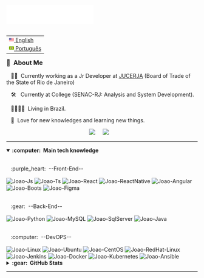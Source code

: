 <img src="images/svg/header_en.svg"></img>

<table align="right">
 <tr><td><a href="README.md"><img src="images/us-flag.png" height="13"> English</a></td></tr>
 <tr><td><a href="#"><img src="images/br-flag.png" height="13"> Português</a></td></tr>
</table>

### :space_invader: &nbsp;About Me

&nbsp;&nbsp;&nbsp;:technologist: &nbsp;Currently working as a Jr Developer at [JUCERJA](https://www.jucerja.rj.gov.br) (Board of Trade of the State of Rio de Janeiro)

&nbsp;&nbsp;&nbsp;:hammer_and_wrench: &nbsp; Currently at College (SENAC-RJ: Analysis and System Development).

&nbsp;&nbsp;&nbsp;:family_man_woman_girl_girl: &nbsp;Living in Brazil.

&nbsp;&nbsp;&nbsp;:seedling: &nbsp;Love for new knowledges and learning new things.

<p align="center">
  <a href="mailto:joaog.silalves@gmail.com?subject=Olá%20Bruno%20Tacca"><img src="https://img.shields.io/badge/gmail-%23D14836.svg?&style=for-the-badge&logo=gmail&logoColor=white" /></a>&nbsp;&nbsp;&nbsp;&nbsp;
<!--   <a href="https://www.instagram.com/_joaoalves_/"><img src="https://img.shields.io/badge/instagram-%23dc2743.svg?&style=for-the-badge&logo=instagram&logoColor=white" /></a>&nbsp;&nbsp;&nbsp;&nbsp; -->
  <a href="https://www.linkedin.com/in/joaogabriel-alves/"><img src="https://img.shields.io/badge/linkedin-%230077B5.svg?&style=for-the-badge&logo=linkedin&logoColor=white" /></a>&nbsp;&nbsp;&nbsp;&nbsp;
</p>

<hr/>

<details open>
  <summary><b>:computer: &nbsp;Main tech knowledge</b></summary>
  <br/>
 
  <p> &nbsp;&nbsp;&nbsp;:purple_heart: &nbsp;--Front-End--</p>
  <div>
   <img align="center" alt="Joao-Js" src="https://img.shields.io/badge/javascript-%23323330.svg?style=for-the-badge&logo=javascript&logoColor=%23F7DF1E">
   <img align="center" alt="Joao-Ts" src="https://img.shields.io/badge/typescript-%23007ACC.svg?style=for-the-badge&logo=typescript&logoColor=white">
   <img align="center" alt="Joao-React" src="https://img.shields.io/badge/react-%2320232a.svg?style=for-the-badge&logo=react&logoColor=%2361DAFB" >
   <img align="center" alt="Joao-ReactNative" src="https://img.shields.io/badge/react_native-%2320232a.svg?style=for-the-badge&logo=react&logoColor=%2361DAFB" >
   <img align="center" alt="Joao-Angular" src="https://img.shields.io/badge/angular.js-%23E23237.svg?style=for-the-badge&logo=angularjs&logoColor=white">
   <img align="center" alt="Joao-Boots" src="https://img.shields.io/badge/bootstrap-%238511FA.svg?style=for-the-badge&logo=bootstrap&logoColor=white">
   <img align="center" alt="Joao-Figma" src="https://img.shields.io/badge/figma-%23F24E1E.svg?style=for-the-badge&logo=figma&logoColor=white">
  </div>  
  </br> 
  <p> &nbsp;&nbsp;&nbsp;:gear: &nbsp;--Back-End--</p>
  <div>
   <img align="center" alt="Joao-Python" src="https://img.shields.io/badge/python-3670A0?style=for-the-badge&logo=python&logoColor=ffdd54">
   <img align="center" alt="Joao-MySQL" src="https://img.shields.io/badge/mysql-%2300f.svg?style=for-the-badge&logo=mysql&logoColor=white">
   <img align="center" alt="Joao-SqlServer" src="https://img.shields.io/badge/Microsoft%20SQL%20Server-CC2927?style=for-the-badge&logo=microsoft%20sql%20server&logoColor=white">
   <img align="center" alt="Joao-Java" src="https://img.shields.io/badge/java-%23ED8B00.svg?style=for-the-badge&logo=openjdk&logoColor=white">
  </div>
  <br/>
 
  <p> &nbsp;&nbsp;&nbsp;:computer: &nbsp;--DevOPS--</p>
  <div>
  <img align="center" alt="Joao-Linux" src="https://img.shields.io/badge/Linux-FCC624?style=for-the-badge&logo=linux&logoColor=black">
  <img align="center" alt="Joao-Ubuntu" src="https://img.shields.io/badge/-Rocky%20Linux-%2310B981?style=for-the-badge&logo=rockylinux&logoColor=white">
  <img align="center" alt="Joao-CentOS" src="https://img.shields.io/badge/cent%20os-002260?style=for-the-badge&logo=centos&logoColor=F0F0F0">
  <img align="center" alt="Joao-RedHat-Linux" src="https://img.shields.io/badge/Red%20Hat-EE0000?style=for-the-badge&logo=redhat&logoColor=white">
  <img align="center" alt="Joao-Jenkins" src="https://img.shields.io/badge/jenkins-%232C5263.svg?style=for-the-badge&logo=jenkins&logoColor=white">
  <img align="center" alt="Joao-Docker" src="https://img.shields.io/badge/docker-%230db7ed.svg?style=for-the-badge&logo=docker&logoColor=white">
  <img align="center" alt="Joao-Kubernetes" src="https://img.shields.io/badge/kubernetes-%23326ce5.svg?style=for-the-badge&logo=kubernetes&logoColor=white">
  <img align="center" alt="Joao-Ansible" src="https://img.shields.io/badge/ansible-%231A1918.svg?style=for-the-badge&logo=ansible&logoColor=white">
  </div>

</details open>

<details>
  <summary><b>:gear: &nbsp;GitHub Stats</b></summary>
  <br/>
    <p align="center">
        <img height="137px" src="https://github-readme-streak-stats.herokuapp.com/?user=JoaoGSAlves&hide_border=true&theme=nightowl" />
    </p>
    <p align="center">
        <img height="137px" src="https://github-readme-stats-pumo-joaogsalves.vercel.app/api?username=JoaoGSAlves&hide_title=true&hide_border=true&show_icons=true&include_all_commits=true&count_private=true&line_height=21&theme=nightowl" /> <img height="137px" src="https://github-readme-stats-pumo.vercel.app/api/top-langs/?username=JoaoGSAlves&hide=html&hide_title=true&hide_border=true&layout=compact&langs_count=8&theme=nightowl" />
    </p>
</details>

<hr/>
<br/>
